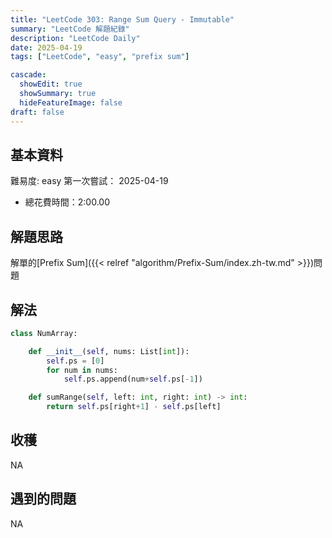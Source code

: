 ```yaml
---
title: "LeetCode 303: Range Sum Query - Immutable"
summary: "LeetCode 解題紀錄"
description: "LeetCode Daily"
date: 2025-04-19
tags: ["LeetCode", "easy", "prefix sum"]

cascade:
  showEdit: true
  showSummary: true
  hideFeatureImage: false
draft: false
---
```


## 基本資料

難易度: easy
第一次嘗試： 2025-04-19
- 總花費時間：2:00.00

## 解題思路

解單的[Prefix Sum]({{< relref "algorithm/Prefix-Sum/index.zh-tw.md" >}})問題

## 解法

```python
class NumArray:

    def __init__(self, nums: List[int]):
        self.ps = [0]
        for num in nums:
            self.ps.append(num+self.ps[-1])

    def sumRange(self, left: int, right: int) -> int:
        return self.ps[right+1] - self.ps[left]
```

## 收穫
NA

## 遇到的問題
NA